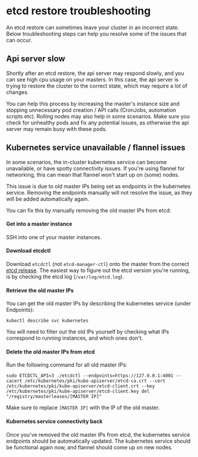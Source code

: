 # etcd restore troubleshooting

An etcd restore can sometimes leave your cluster in an incorrect state.
Below troubleshooting steps can help you resolve some of the issues that can occur.

## Api server slow

Shortly after an etcd restore, the api server may respond slowly, and you can see high cpu usage on your masters.
In this case, the api server is trying to restore the cluster to the correct state, which may require a lot of changes.

You can help this process by increasing the master's instance size and stopping unnecessary pod creation / API calls (CronJobs, automation scripts etc).
Rolling nodes may also help in some scenarios. Make sure you check for unhealthy pods and fix any potential issues,
as otherwise the api server may remain busy with these pods.

## Kubernetes service unavailable / flannel issues

In some scenarios, the in-cluster kubernetes service can become unavailable, or have spotty connectivity issues.
If you're using flannel for networking, this can mean that flannel won't start up on (some) nodes.

This issue is due to old master IPs being set as endpoints in the kubernetes service.
Removing the endpoints manually will not resolve the issue, as they will be added automatically again.

You can fix this by manually removing the old master IPs from etcd:

#### Get into a master instance

SSH into one of your master instances.

#### Download etcdctl
Download `etcdctl` (not `etcd-manager-ctl`) onto the master from the correct [etcd release](https://github.com/etcd-io/etcd/releases).
The easiest way to figure out the etcd version you're running, is by checking the etcd log (`/var/log/etcd.log`).

#### Retrieve the old master IPs

You can get the old master IPs by describing the kubernetes service (under Endpoints):

`kubectl describe svc kubernetes`

You will need to filter out the old IPs yourself by checking what IPs correspond to running instances, and which ones don't.

#### Delete the old master IPs from etcd

Run the following command for all old master IPs:

`sudo ETCDCTL_API=3 ./etcdctl --endpoints=https://127.0.0.1:4001 --cacert /etc/kubernetes/pki/kube-apiserver/etcd-ca.crt --cert /etc/kubernetes/pki/kube-apiserver/etcd-client.crt --key /etc/kubernetes/pki/kube-apiserver/etcd-client.key del "/registry/masterleases/[MASTER IP]"`

Make sure to replace `[MASTER IP]` with the IP of the old master.

#### Kubernetes service connectivity back

Once you've removed the old master IPs from etcd, the kubernetes service endpoints should be automatically updated.
The kubernetes service should be functional again now, and flannel should come up on new nodes.
